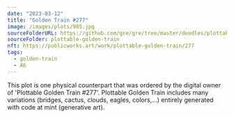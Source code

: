 ```yaml
---
date: "2023-03-12"
title: "Golden Train #277"
image: /images/plots/985.jpg
sourceFolderURL: https://github.com/gre/gre/tree/master/doodles/plottable-golden-train
sourceFolder: plottable-golden-train
nft: https://publicworks.art/work/plottable-golden-train/277
tags:
  - golden-train
  - A6
---
```


This plot is one physical counterpart that was ordered by the digital owner of 'Plottable Golden Train #277'. 
Plottable Golden Train includes many variations (bridges, cactus, clouds, eagles, colors,...) entirely generated with code at mint (generative art).
